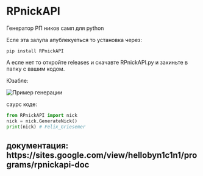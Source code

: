 # RPnickAPI
Генератор РП ников самп для python

Есле эта залупа апублекуеться то установка через:
```batch
pip install RPnickAPI
```
А есле нет то откройте releases и скачавте RPnickAPI.py и закиньте в папку с вашим кодом.

Юзабле:

![Пример генерации](https://github.com/N1C1N1/RPnickAPI/assets/116889092/fe3bae70-88a6-4ed6-916a-646455c3345c)

саурс коде:

```python
from RPnickAPI import nick
nick = nick.GenerateNick()
print(nick) # Felix_Griesemer
```
<h2>документация: https://sites.google.com/view/hellobyn1c1n1/programs/rpnickapi-doc</h2>
